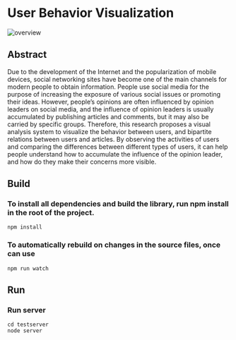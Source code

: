 # User Behavior Visualization
![overview](https://i.imgur.com/YV3UG0G.png "system overview")

Abstract
----
Due to the development of the Internet and the popularization of mobile devices, social networking sites have become one of the main channels for modern people to obtain information. People use social media for the purpose of increasing the exposure of various social issues or promoting their ideas. However, people’s opinions are often influenced by opinion leaders on social media, and the influence of opinion leaders is usually accumulated by publishing articles and comments, but it may also be carried by specific groups. Therefore, this research proposes a visual analysis system to visualize the behavior between users, and bipartite relations between users and articles. By observing the activities of users and comparing the differences between different types of users, it can help people understand how to accumulate the influence of the opinion leader, and how do they make their concerns more visible.

Build
----------------------
### To install all dependencies and build the library, run npm install in the root of the project.
    npm install
### To automatically rebuild on changes in the source files, once can use
    npm run watch
    
Run
----
### Run server
    cd testserver
    node server
